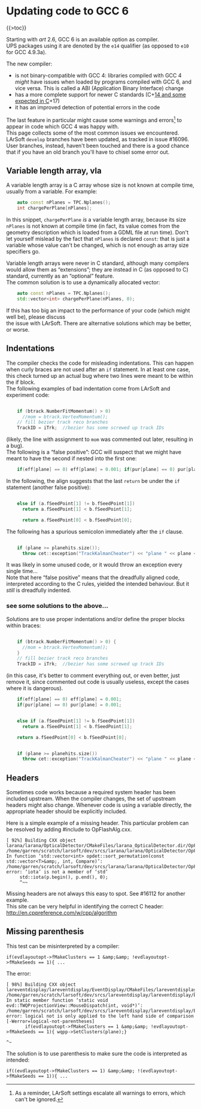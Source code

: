 # Updating code to GCC 6

{{\>toc}}

Starting with *art* 2.6, GCC 6 is an available option as compiler.  
UPS packages using it are denoted by the `e14` qualifier (as opposed to `e10` for GCC 4.9.3a).

The new compiler:

-   is not binary-compatible with GCC 4: libraries compiled with GCC 4 *might* have issues when loaded by programs compiled with GCC 6, and vice versa. This is called a ABI (Application Binary Interface) change
-   has a more complete support for newer C standards (C+<u>14 and some expected in C</u>+17)
-   it has an improved detection of potential errors in the code

The last feature in particular might cause some warnings and errors[^1] to appear in code which GCC 4 was happy with.  
This page collects some of the most common issues we encountered.  
LArSoft `develop` branches have been updated, as tracked in issue \#16096. User branches, instead, haven't been touched and there is a good chance that if you have an old branch you'll have to chisel some error out.

## Variable length array, vla

A variable length array is a C array whose size is not known at compile time, usually from a variable. For example:

```cpp
    auto const nPlanes = TPC.Nplanes();
    int chargePerPlane[nPlanes];
```

  
In this snippet, `chargePerPlane` *is* a variable length array, because its size `nPlanes` is not known at compile time (in fact, its value comes from the geometry description which is loaded from a GDML file at run time). Don't let yourself mislead by the fact that `nPlanes` is declared `const`: that is just a variable whose value can't be changed, which is not enough as array size specifiers go.

Variable length arrays were never in C standard, although many compilers would allow them as “extensions”; they are instead in C (as opposed to C) standard, currently as an “optional” feature.  
The common solution is to use a dynamically allocated vector:

```cpp
    auto const nPlanes = TPC.Nplanes();
    std::vector<int> chargePerPlane(nPlanes, 0);
```

  
If this has too big an impact to the performance of your code (which might well be), please discuss  
the issue with LArSoft. There are alternative solutions which may be better, or worse.

## Indentations

The compiler checks the code for misleading indentations. This can happen when curly braces are not used after an `if` statement. In at least one case, this check turned up an actual bug where two lines were meant to be within the if block.  
The following examples of bad indentation come from LArSoft and experiment code:

```cpp

    if (btrack.NumberFitMomentum() > 0)
      //mom = btrack.VertexMomentum();
    // fill bezier track reco branches
    TrackID = iTrk;  //bezier has some screwed up track IDs
```

  
(likely, the line with assignment to `mom` was commented out later, resulting in a bug).  
The following is a “false positive”: GCC will suspect that we might have meant to have the second if nested into the first one:

```cpp
    if(eff[plane] == 0) eff[plane] = 0.001; if(pur[plane] == 0) pur[plane] = 0.001;
```

  
In the following, the align suggests that the last `return` be under the `if` statement (another false positive):

```cpp

    else if (a.fSeedPoint[1] != b.fSeedPoint[1])
      return a.fSeedPoint[1] < b.fSeedPoint[1];

      return a.fSeedPoint[0] < b.fSeedPoint[0];
```

  
The following has a spurious semicolon immediately after the `if` clause.

```cpp

    if (plane >= planehits.size());
      throw cet::exception("TrackKalmanCheater") << "plane " << plane << "...\n";
```

  
It was likely in some unused code, or it would throw an exception every single time…  
Note that here “false positive” means that the dreadfully aligned code, interpreted according to the C rules, yielded the intended behaviour. But it *still* is dreadfully indented.

### see some solutions to the above…

Solutions are to use proper indentations and/or define the proper blocks within braces:

```cpp

    if (btrack.NumberFitMomentum() > 0) {
      //mom = btrack.VertexMomentum();
    }
    // fill bezier track reco branches
    TrackID = iTrk;  //bezier has some screwed up track IDs
```

  
(in this case, it's better to comment everything out, or even better, just remove it, since commented out code is usually useless, except the cases where it is dangerous).

```cpp
    if(eff[plane] == 0) eff[plane] = 0.001;
    if(pur[plane] == 0) pur[plane] = 0.001;
```

```cpp

    else if (a.fSeedPoint[1] != b.fSeedPoint[1])
      return a.fSeedPoint[1] < b.fSeedPoint[1];

    return a.fSeedPoint[0] < b.fSeedPoint[0];
```

```cpp

    if (plane >= planehits.size())
      throw cet::exception("TrackKalmanCheater") << "plane " << plane << "...\n";
```

## Headers

Sometimes code works because a required system header has been included upstream. When the compiler changes, the set of upstream headers might also change. Whenever code is using a variable directly, the appropriate header should be explicitly included.

Here is a simple example of a missing header. This particular problem can be resolved by adding \#include <numeric> to OpFlashAlg.cxx.

    [ 92%] Building CXX object larana/larana/OpticalDetector/CMakeFiles/larana_OpticalDetector.dir/OpFlashAlg.cxx.o
    /home/garren/scratch/larsoft/dev/srcs/larana/larana/OpticalDetector/OpFlashAlg.cxx: In function ‘std::vector<int> opdet::sort_permutation(const std::vector<T>&amp;, int, Compare)’:
    /home/garren/scratch/larsoft/dev/srcs/larana/larana/OpticalDetector/OpFlashAlg.cxx:738:5: error: ‘iota’ is not a member of ‘std’
         std::iota(p.begin(), p.end(), 0);
         ^~~

  
Missing headers are not always this easy to spot. See \#16112 for another example.  
This site can be very helpful in identifying the correct C header: http://en.cppreference.com/w/cpp/algorithm

## Missing parenthesis

This test can be misinterpreted by a compiler:

    if(evdlayoutopt->fMakeClusters == 1 &amp;&amp; !evdlayoutopt->fMakeSeeds == 1){ ...

  
The error:

    [ 98%] Building CXX object lareventdisplay/lareventdisplay/EventDisplay/CMakeFiles/lareventdisplay_EventDisplay.dir/TWQProjectionView.cxx.o
    /home/garren/scratch/larsoft/dev/srcs/lareventdisplay/lareventdisplay/EventDisplay/TWQProjectionView.cxx: In static member function ‘static void evd::TWQProjectionView::MouseDispatch(int, void*)’:
    /home/garren/scratch/larsoft/dev/srcs/lareventdisplay/lareventdisplay/EventDisplay/TWQProjectionView.cxx:527:72: error: logical not is only applied to the left hand side of comparison [-Werror=logical-not-parentheses]
           if(evdlayoutopt->fMakeClusters == 1 &amp;&amp; !evdlayoutopt->fMakeSeeds == 1){ wqpp->SetClusters(plane);}
                                                                            ^~

  
The solution is to use parenthesis to make sure the code is interpreted as intended:

    if((evdlayoutopt->fMakeClusters == 1) &amp;&amp; !(evdlayoutopt->fMakeSeeds == 1)){ ...

[^1]: As a reminder, LArSoft settings escalate all warnings to errors, which can't be ignored.

